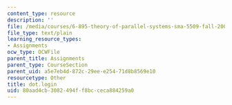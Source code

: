 ```yaml
---
content_type: resource
description: ''
file: /media/courses/6-895-theory-of-parallel-systems-sma-5509-fall-2003/80aad4cb3082494ff8bcceca884259a0_dot.login
file_type: text/plain
learning_resource_types:
- Assignments
ocw_type: OCWFile
parent_title: Assignments
parent_type: CourseSection
parent_uid: a5e7eb4d-872c-29ee-e254-71d8b8569e10
resourcetype: Other
title: dot.login
uid: 80aad4cb-3082-494f-f8bc-ceca884259a0
---
```


